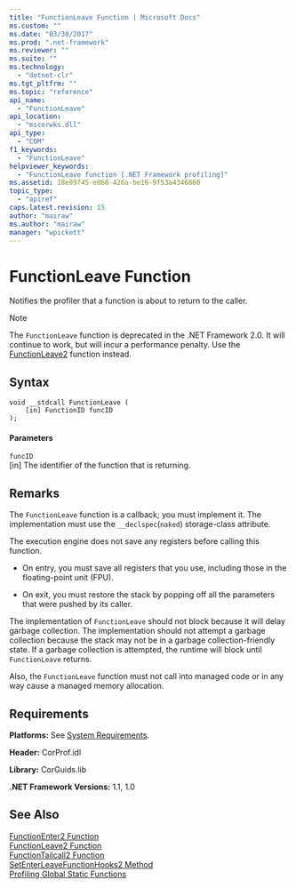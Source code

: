 ```yaml
---
title: "FunctionLeave Function | Microsoft Docs"
ms.custom: ""
ms.date: "03/30/2017"
ms.prod: ".net-framework"
ms.reviewer: ""
ms.suite: ""
ms.technology: 
  - "dotnet-clr"
ms.tgt_pltfrm: ""
ms.topic: "reference"
api_name: 
  - "FunctionLeave"
api_location: 
  - "mscorwks.dll"
api_type: 
  - "COM"
f1_keywords: 
  - "FunctionLeave"
helpviewer_keywords: 
  - "FunctionLeave function [.NET Framework profiling]"
ms.assetid: 18e89f45-e068-426a-be16-9f53a4346860
topic_type: 
  - "apiref"
caps.latest.revision: 15
author: "mairaw"
ms.author: "mairaw"
manager: "wpickett"
---
```

# FunctionLeave Function
Notifies the profiler that a function is about to return to the caller.  
  
> [!NOTE]
>  The `FunctionLeave` function is deprecated in the .NET Framework 2.0. It will continue to work, but will incur a performance penalty. Use the [FunctionLeave2](../../../../docs/framework/unmanaged-api/profiling/functionleave2-function.md) function instead.  
  
## Syntax  
  
```  
void __stdcall FunctionLeave (  
    [in] FunctionID funcID  
);  
```  
  
#### Parameters  
 `funcID`  
 [in] The identifier of the function that is returning.  
  
## Remarks  
 The `FunctionLeave` function is a callback; you must implement it. The implementation must use the `__declspec`(`naked`) storage-class attribute.  
  
 The execution engine does not save any registers before calling this function.  
  
-   On entry, you must save all registers that you use, including those in the floating-point unit (FPU).  
  
-   On exit, you must restore the stack by popping off all the parameters that were pushed by its caller.  
  
 The implementation of `FunctionLeave` should not block because it will delay garbage collection. The implementation should not attempt a garbage collection because the stack may not be in a garbage collection-friendly state. If a garbage collection is attempted, the runtime will block until `FunctionLeave` returns.  
  
 Also, the `FunctionLeave` function must not call into managed code or in any way cause a managed memory allocation.  
  
## Requirements  
 **Platforms:** See [System Requirements](../../../../docs/framework/get-started/system-requirements.md).  
  
 **Header:** CorProf.idl  
  
 **Library:** CorGuids.lib  
  
 **.NET Framework Versions:** 1.1, 1.0  
  
## See Also  
 [FunctionEnter2 Function](../../../../docs/framework/unmanaged-api/profiling/functionenter2-function.md)   
 [FunctionLeave2 Function](../../../../docs/framework/unmanaged-api/profiling/functionleave2-function.md)   
 [FunctionTailcall2 Function](../../../../docs/framework/unmanaged-api/profiling/functiontailcall2-function.md)   
 [SetEnterLeaveFunctionHooks2 Method](../../../../docs/framework/unmanaged-api/profiling/icorprofilerinfo2-setenterleavefunctionhooks2-method.md)   
 [Profiling Global Static Functions](../../../../docs/framework/unmanaged-api/profiling/profiling-global-static-functions.md)